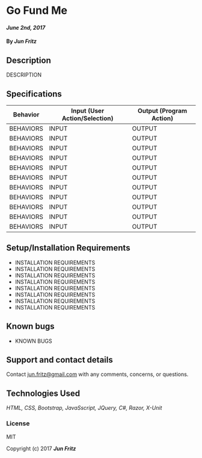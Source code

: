 # Go Fund Me

####  _June 2nd, 2017_

#### By _**Jun Fritz**_

## Description
DESCRIPTION

## Specifications
|Behavior| Input (User Action/Selection)| Output (Program Action)|
|---|---|---|
|BEHAVIORS |INPUT|OUTPUT|
|BEHAVIORS |INPUT|OUTPUT|
|BEHAVIORS |INPUT|OUTPUT|
|BEHAVIORS |INPUT|OUTPUT|
|BEHAVIORS |INPUT|OUTPUT|
|BEHAVIORS |INPUT|OUTPUT|
|BEHAVIORS |INPUT|OUTPUT|
|BEHAVIORS |INPUT|OUTPUT|
|BEHAVIORS |INPUT|OUTPUT|
|BEHAVIORS |INPUT|OUTPUT|
|BEHAVIORS |INPUT|OUTPUT|

## Setup/Installation Requirements

* INSTALLATION REQUIREMENTS
* INSTALLATION REQUIREMENTS
* INSTALLATION REQUIREMENTS
* INSTALLATION REQUIREMENTS
* INSTALLATION REQUIREMENTS
* INSTALLATION REQUIREMENTS
* INSTALLATION REQUIREMENTS
* INSTALLATION REQUIREMENTS

## Known bugs

* KNOWN BUGS

## Support and contact details

Contact jun.fritz@gmail.com with any comments, concerns, or questions.

## Technologies Used

_HTML, CSS, Bootstrap, JavaSscript, JQuery, C#, Razor, X-Unit_

### License

MIT

Copyright (c) 2017 **_Jun Fritz_**
